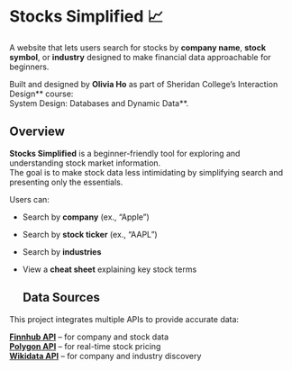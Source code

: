 # Stocks Simplified 📈

A website that lets users search for stocks by **company name**, **stock symbol**, or **industry** designed to make financial data approachable for beginners.

Built and designed by **Olivia Ho** as part of Sheridan College’s Interaction Design** course:  
System Design: Databases and Dynamic Data**.

## Overview

**Stocks Simplified** is a beginner-friendly tool for exploring and understanding stock market information.  
The goal is to make stock data less intimidating by simplifying search and presenting only the essentials.

Users can:
- Search by **company** (ex., “Apple”)
- Search by **stock ticker** (ex., “AAPL”)
- Search by **industries**
- View a **cheat sheet** explaining key stock terms

  ## Data Sources

This project integrates multiple APIs to provide accurate data:

[**Finnhub API**](https://finnhub.io) – for company and stock data  
[**Polygon API**](https://polygon.io) – for real-time stock pricing  
[**Wikidata API**](https://www.wikidata.org) – for company and industry discovery 
